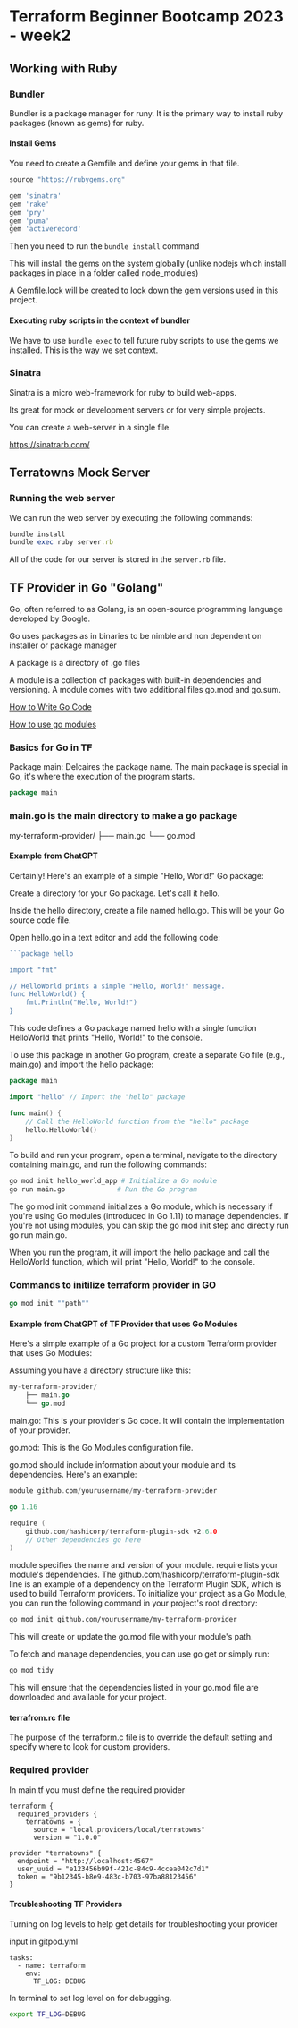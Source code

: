 # Terraform Beginner Bootcamp 2023 - week2

## Working with Ruby

### Bundler

Bundler is a package manager for runy.
It is the primary way to install ruby packages (known as gems) for ruby.

#### Install Gems

You need to create a Gemfile and define your gems in that file.

```rb
source "https://rubygems.org"

gem 'sinatra'
gem 'rake'
gem 'pry'
gem 'puma'
gem 'activerecord'
```

Then you need to run the `bundle install` command

This will install the gems on the system globally (unlike nodejs which install packages in place in a folder called node_modules)

A Gemfile.lock will be created to lock down the gem versions used in this project.

#### Executing ruby scripts in the context of bundler

We have to use `bundle exec` to tell future ruby scripts to use the gems we installed. This is the way we set context.

### Sinatra

Sinatra is a micro web-framework for ruby to build web-apps.

Its great for mock or development servers or for very simple projects.

You can create a web-server in a single file.

https://sinatrarb.com/

## Terratowns Mock Server

### Running the web server

We can run the web server by executing the following commands:

```rb
bundle install
bundle exec ruby server.rb
```

All of the code for our server is stored in the `server.rb` file.


## TF Provider in Go "Golang"

Go, often referred to as Golang, is an open-source programming language developed by Google.

Go uses packages as in binaries to be nimble and non dependent on installer or package manager

A package is a directory of .go files

A module is a collection of packages with built-in dependencies and versioning. A module comes with two additional files go.mod and go.sum.

[How to Write Go Code](https://go.dev/doc/code#:~:text=packages%2C%20and%20commands.-,Code%20organization,files%20within%20the%20same%20package.)

[How to use go modules](https://www.workfall.com/learning/blog/how-to-use-go-modules-for-package-management/#:~:text=for%20Go%20beginners.-,Package%20vs%20Module,with%20two%20additional%20files%20go.)

### Basics for Go in TF

Package main: Delcaires the package name.
The main package is special in Go, it's where the execution of the program starts.
```go
package main
```

### main.go is the main directory to make a go package

my-terraform-provider/
    ├── main.go
    └── go.mod


#### Example from ChatGPT
Certainly! Here's an example of a simple "Hello, World!" Go package:

Create a directory for your Go package. Let's call it hello.

Inside the hello directory, create a file named hello.go. This will be your Go source code file.

Open hello.go in a text editor and add the following code:

```go
```package hello

import "fmt"

// HelloWorld prints a simple "Hello, World!" message.
func HelloWorld() {
    fmt.Println("Hello, World!")
}
```
This code defines a Go package named hello with a single function HelloWorld that prints "Hello, World!" to the console.

To use this package in another Go program, create a separate Go file (e.g., main.go) and import the hello package:
```go
package main

import "hello" // Import the "hello" package

func main() {
    // Call the HelloWorld function from the "hello" package
    hello.HelloWorld()
}
```
To build and run your program, open a terminal, navigate to the directory containing main.go, and run the following commands:
```bash
go mod init hello_world_app # Initialize a Go module
go run main.go             # Run the Go program
```
The go mod init command initializes a Go module, which is necessary if you're using Go modules (introduced in Go 1.11) to manage dependencies. If you're not using modules, you can skip the go mod init step and directly run go run main.go.

When you run the program, it will import the hello package and call the HelloWorld function, which will print "Hello, World!" to the console.

### Commands to initilize terraform provider in GO
```go
go mod init ""path""
```
#### Example from ChatGPT of TF Provider that uses Go Modules

Here's a simple example of a Go project for a custom Terraform provider that uses Go Modules:

Assuming you have a directory structure like this:

```go
my-terraform-provider/
    ├── main.go
    └── go.mod
```
main.go: This is your provider's Go code. It will contain the implementation of your provider.

go.mod: This is the Go Modules configuration file.

go.mod should include information about your module and its dependencies. Here's an example:

```go
module github.com/yourusername/my-terraform-provider

go 1.16

require (
    github.com/hashicorp/terraform-plugin-sdk v2.6.0
    // Other dependencies go here
)
```
module specifies the name and version of your module.
require lists your module's dependencies. The github.com/hashicorp/terraform-plugin-sdk line is an example of a dependency on the Terraform Plugin SDK, which is used to build Terraform providers.
To initialize your project as a Go Module, you can run the following command in your project's root directory:

```bash
go mod init github.com/yourusername/my-terraform-provider
```
This will create or update the go.mod file with your module's path.

To fetch and manage dependencies, you can use go get or simply run:

```bash
go mod tidy
```
This will ensure that the dependencies listed in your go.mod file are downloaded and available for your project.

#### terrafrom.rc file

The purpose of the terraform.c file is to override the default setting and specify where to look for custom providers.

### Required provider

In main.tf you must define the required provider

```hcl
terraform {
  required_providers {
    terratowns = {
      source = "local.providers/local/terratowns"
      version = "1.0.0"
```
```hcl
provider "terratowns" {
  endpoint = "http://localhost:4567"
  user_uuid = "e123456b99f-421c-84c9-4ccea042c7d1"
  token = "9b12345-b8e9-483c-b703-97ba88123456"
}
```
#### Troubleshooting TF Providers

Turning on log levels to help get details for troubleshooting your provider

input in gitpod.yml
```hcl
tasks:
  - name: terraform
    env:
      TF_LOG: DEBUG
```

In terminal to set log level on for debugging.
```sh
export TF_LOG=DEBUG
```
